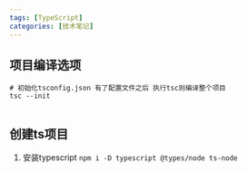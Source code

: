 ```yaml
---
tags: [TypeScript]
categories: [技术笔记]
---
```






## 项目编译选项

```shell
# 初始化tsconfig.json 有了配置文件之后 执行tsc则编译整个项目
tsc --init


```

## 创建ts项目
1. 安装typescript
`npm i -D typescript @types/node ts-node`
